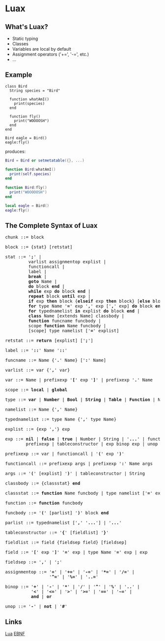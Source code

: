 Luax
====

What's Luax?
------------

* Static typing
* Classes
* Variables are local by default
* Assignment operators ('+=', '-=', etc.)
* ... 

Example
-------

```
class Bird
  String species = "Bird"
  
  function whatAmI()
    print(species)
  end
  
  function fly()
    print("WOOOOSH")
  end
end

Bird eagle = Bird()
eagle:fly()
```

produces:

```Lua
Bird = Bird or setmetatable({}, ...)

function Bird:whatAmI()
  print(self.species)
end
  
function Bird:fly()
  print("WOOOOOSH")
end

local eagle = Bird()
eagle:fly()
```
The Complete Syntax of Luax
---------------------------
<pre>
chunk ::= block

block ::= {stat} [retstat]

stat ::= '<b>;</b>' |
         varlist assignmentop explist | 
         functioncall | 
         label |
         <b>break</b> |
         <b>goto</b> Name |
         <b>do</b> block <b>end</b> | 
         <b>while</b> exp <b>do</b> block <b>end</b> | 
         <b>repeat</b> block <b>until</b> exp | 
         <b>if</b> exp <b>then</b> block {<b>elseif</b> exp <b>then</b> block} [<b>else</b> block] <b>end</b> | 
         <b>for</b> type Name '<b>=</b>' exp '<b>,</b>' exp ['<b>,</b>' exp] <b>do</b> block <b>end</b> | 
         <b>for</b> typednamelist <b>in</b> explist <b>do</b> block <b>end</b> | 
         <b>class</b> Name [extends Name] classbody |
         <b>function</b> funcname funcbody | 
         scope <b>function</b> Name funcbody | 
         [scope] type namelist ['<b>=</b>' explist] 

retstat ::= <b>return</b> [explist] ['<b>;</b>']

label ::= '<b>::</b>' Name '<b>::</b>'

funcname ::= Name {'<b>.</b>' Name} ['<b>:</b>' Name]

varlist ::= var {'<b>,</b>' var}

var ::= Name | prefixexp '<b>[</b>' exp '<b>]</b>' | prefixexp '<b>.</b>' Name 

scope ::= <b>local</b> | <b>global</b>

type ::= <b>var</b> | <b>Number</b> | <b>Bool</b> | <b>String</b> | <b>Table</b> | <b>Function</b> | Name

namelist ::= Name {'<b>,</b>' Name}

typednamelist ::= type Name {'<b>,</b>' type Name}

explist ::= {exp '<b>,</b>'} exp

exp ::= <b>nil</b> | <b>false</b> | <b>true</b> | Number | String | '<b>...</b>' | function | 
        prefixexp | tableconstructor | exp binop exp | unop exp 

prefixexp ::= var | functioncall | '<b>(</b>' exp '<b>)</b>'

functioncall ::= prefixexp args | prefixexp '<b>:</b>' Name args 

args ::= '<b>(</b>' [explist] '<b>)</b>' | tableconstructor | String 

classbody ::= {classstat} <b>end</b>

classstat ::= <b>function</b> Name funcbody | type namelist ['<b>=</b>' explist]

function ::= <b>function</b> funcbody

funcbody ::= '<b>(</b>' [parlist] '<b>)</b>' block <b>end</b>

parlist ::= typednamelist ['<b>,</b>' '<b>...</b>'] | '<b>...</b>'

tableconstructor ::= '<b>{</b>' [fieldlist] '<b>}</b>'

fieldlist ::= field {fieldsep field} [fieldsep]

field ::= '<b>[</b>' exp '<b>]</b>' '<b>=</b>' exp | type Name '<b>=</b>' exp | exp

fieldsep ::= '<b>,</b>' | '<b>;</b>'

assignmentop ::= '<b>=</b>' | '<b>+=</b>' | '<b>-=</b>' | '<b>*=</b>' | '<b>/=</b>' | 
                 '<b>^=</b>' | '<b>%=</b>' | '<b>..=</b>'

binop ::= '<b>+</b>' | '<b>-</b>' | '<b>*</b>' | '<b>/</b>' | '<b>^</b>' | '<b>%</b>' | '<b>..</b>' | 
          '<b>&lt;</b>' | '<b>&lt;=</b>' | '<b>></b>' | '<b>>=</b>' | '<b>==</b>' | '<b>~=</b>' | 
          <b>and</b> | <b>or</b>

unop ::= '<b>-</b>' | <b>not</b> | '<b>#</b>'
</pre>

Links
-----
[Lua](http://www.lua.org)
[EBNF](docs/EBNF.md)
